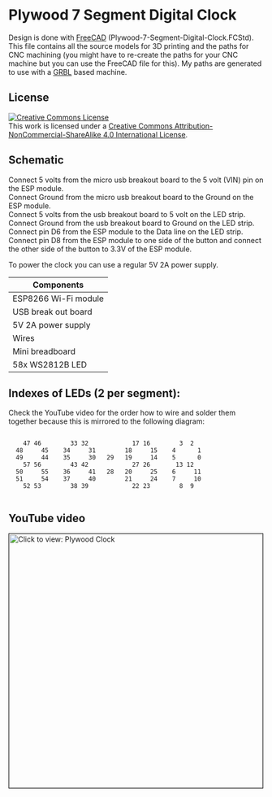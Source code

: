 # Plywood 7 Segment Digital Clock

Design is done with [FreeCAD](https://www.freecadweb.org/) (Plywood-7-Segment-Digital-Clock.FCStd). This file contains all the source models for 3D printing and the paths for CNC machining (you might have to re-create the paths for your CNC machine but you can use the FreeCAD file for this). My paths are generated to use with a [GRBL](https://github.com/gnea/grbl/wiki) based machine.

## License

<a rel="license" href="http://creativecommons.org/licenses/by-nc-sa/4.0/"><img alt="Creative Commons License" style="border-width:0" src="https://i.creativecommons.org/l/by-nc-sa/4.0/88x31.png" /></a><br />This work is licensed under a <a rel="license" href="http://creativecommons.org/licenses/by-nc-sa/4.0/">Creative Commons Attribution-NonCommercial-ShareAlike 4.0 International License</a>.

## Schematic

Connect 5 volts from the micro usb breakout board to the 5 volt (VIN) pin on the ESP module.  
Connect Ground from the micro usb breakout board to the Ground on the ESP module.  
Connect 5 volts from the usb breakout board to 5 volt on the LED strip.  
Connect Ground from the usb breakout board to Ground on the LED strip.  
Connect pin D6 from the ESP module to the Data line on the LED strip.  
Connect pin D8 from the ESP module to one side of the button and connect the other side of the button to 3.3V of the ESP module.  

To power the clock you can use a regular 5V 2A power supply.

| Components                   |
| -------------                |
| ESP8266 Wi-Fi module         |
| USB break out board          |
| 5V 2A power supply           |
| Wires                        |
| Mini breadboard              |
| 58x WS2812B LED              |

## Indexes of LEDs (2 per segment):

Check the YouTube video for the order how to wire and solder them together because this is mirrored to the following diagram:

```

    47 46        33 32            17 16        3  2
  48     45    34     31        18     15    4      1
  49     44    35     30   29   19     14    5      0
    57 56        43 42            27 26       13 12
  50     55    36     41   28   20     25    6     11
  51     54    37     40        21     24    7     10 
    52 53        38 39            22 23        8  9
    
```

## YouTube video

<a href="https://youtu.be/EQGggxqPL-g" target="_blank"><img src="https://img.youtube.com/vi/EQGggxqPL-g/0.jpg" 
alt="Click to view: Plywood Clock" width="500" border="1" /></a>
